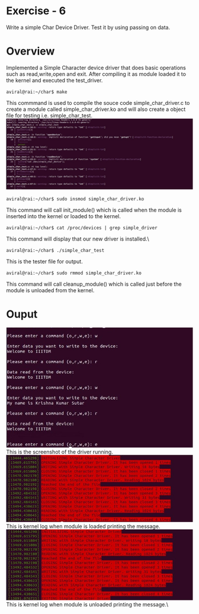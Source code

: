# Exercise - 6
Write a simple Char Device Driver. Test it by using passing on data.
# Overview
Implemented a Simple Character device driver that does basic operations such as read,write,open and exit. After compiling it as module loaded it to the kernel and executed the test_driver.
```
aviral@rai:~/char$ make
```
This commmand is used to compile the souce code simple_char_driver.c to create a module called simple_char_driver.ko and will also create a object file for testing i.e. simple_char_test.
![Screenshot](make.JPG)
```
aviral@rai:~/char$ sudo insmod simple_char_driver.ko
```
This command will call init_module() which is called when the module is inserted into the kernel or loaded to the kernel.
```
aviral@rai:~/char$ cat /proc/devices | grep simple_driver
```
This command will display that our new driver is installed.\
```
aviral@rai:~/char$ ./simple_char_test 
```
This is the tester file for output.
```
aviral@rai:~/char$ sudo rmmod simple_char_driver.ko
```
This command will call cleanup_module() which is called just before the module is unloaded from the kernel.
# Ouput
![Screenshot](testdrive.jpg)\
This is the screenshot of the driver running.\
![Screenshot](insmod.JPG)\
This is kernel log when module is loaded printing the message.\
![Screenshot](rmmod.JPG)\
This is kernel log when module is unloaded printing the message.\
